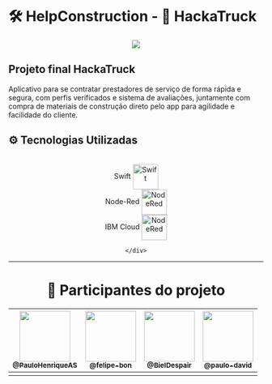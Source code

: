 # 🛠️ HelpConstruction - 🚚 HackaTruck
 
<p align="center">
<img src="https://img.shields.io/badge/STATUS-FINALIZADO-red"/>
</p>


## Projeto final HackaTruck 
Aplicativo para se contratar prestadores de serviço de forma rápida e segura, com perfis verificados e sistema de avaliações, juntamente com compra de materiais de construção direto pelo app para agilidade e facilidade do cliente.

## ⚙️ Tecnologias Utilizadas

<div align="center">
    <div style="display:"><br>
     Swift
        <img align="center" alt="Swift" height="50" width="50" src="https://cdn.jsdelivr.net/gh/devicons/devicon/icons/swift/swift-original.svg"><br>
     Node-Red
        <img align="center" alt="NodeRed" height="50" width="50" src="https://nodered.org/about/resources/media/node-red-icon.png"><br>
     IBM Cloud
       <img align="center" alt="NodeRed" height="50" width="50" src="[[https://upload.wikimedia.org/wikipedia/commons/2/24/IBM_Cloud_logo.png](https://upload.wikimedia.org/wikipedia/commons/2/24/IBM_Cloud_logo.png](https://upload.wikimedia.org/wikipedia/commons/2/24/IBM_Cloud_logo.png)](https://upload.wikimedia.org/wikipedia/commons/2/24/IBM_Cloud_logo.png)"><br>
     
    </div>
</div>
<hr>

<div align="center">
    <h1> 🚀 Participantes do projeto </h1>

| [<img src="https://avatars.githubusercontent.com/u/65378419?v=4" width="100"><br><sub>@PauloHenriqueAS</sub>](https://github.com/PauloHenriqueAS)  |  [<img src="https://avatars.githubusercontent.com/u/62816242?v=4" width="100"><br><sub>@felipe-bon</sub>](hhttps://github.com/felipe-bon) | [<img src="https://avatars.githubusercontent.com/u/105954239?v=4" width="100"><br><sub>@BielDespair</sub>](https://github.com/BielDespair)  | [<img src="https://avatars.githubusercontent.com/u/45608284?v=4" width="100"><br><sub>@paulo-david</sub>](https://github.com/paulo-david)  |
| ------------ | ------------ | ------------ | ------------ |
|   |  |  
</div>
